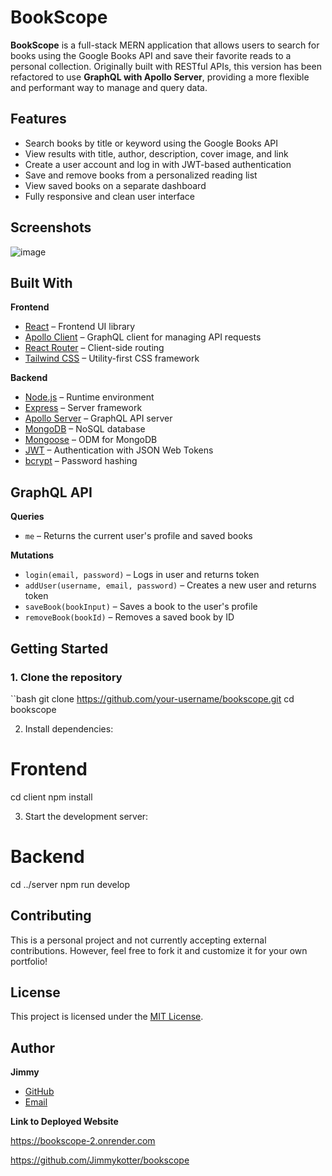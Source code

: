 # BookScope

**BookScope** is a full-stack MERN application that allows users to search for books using the Google Books API and save their favorite reads to a personal collection. Originally built with RESTful APIs, this version has been refactored to use **GraphQL with Apollo Server**, providing a more flexible and performant way to manage and query data.

## Features

- Search books by title or keyword using the Google Books API
- View results with title, author, description, cover image, and link
- Create a user account and log in with JWT-based authentication
- Save and remove books from a personalized reading list
- View saved books on a separate dashboard
- Fully responsive and clean user interface

## Screenshots

![image](https://github.com/user-attachments/assets/a2e12924-ed39-419b-8b42-262dd0ab0d6a)

## Built With

**Frontend**
- [React](https://reactjs.org/) – Frontend UI library
- [Apollo Client](https://www.apollographql.com/docs/react/) – GraphQL client for managing API requests
- [React Router](https://reactrouter.com/) – Client-side routing
- [Tailwind CSS](https://tailwindcss.com/) – Utility-first CSS framework

**Backend**
- [Node.js](https://nodejs.org/) – Runtime environment
- [Express](https://expressjs.com/) – Server framework
- [Apollo Server](https://www.apollographql.com/docs/apollo-server/) – GraphQL API server
- [MongoDB](https://www.mongodb.com/) – NoSQL database
- [Mongoose](https://mongoosejs.com/) – ODM for MongoDB
- [JWT](https://jwt.io/) – Authentication with JSON Web Tokens
- [bcrypt](https://github.com/kelektiv/node.bcrypt.js) – Password hashing

## GraphQL API

**Queries**
- `me` – Returns the current user's profile and saved books

**Mutations**
- `login(email, password)` – Logs in user and returns token
- `addUser(username, email, password)` – Creates a new user and returns token
- `saveBook(bookInput)` – Saves a book to the user's profile
- `removeBook(bookId)` – Removes a saved book by ID

## Getting Started

### 1. Clone the repository
``bash
git clone https://github.com/your-username/bookscope.git
cd bookscope


2. Install dependencies:
# Frontend
cd client
npm install

3. Start the development server:
# Backend
cd ../server
npm run develop

## Contributing

This is a personal project and not currently accepting external contributions. However, feel free to fork it and customize it for your own portfolio!

## License

This project is licensed under the [MIT License](LICENSE).

## Author

**Jimmy**  
- [GitHub](https://github.com/jimmykotter)  
- [Email](mailto:Jimmykotter@gmail.com)

**Link to Deployed Website**

https://bookscope-2.onrender.com

https://github.com/Jimmykotter/bookscope
